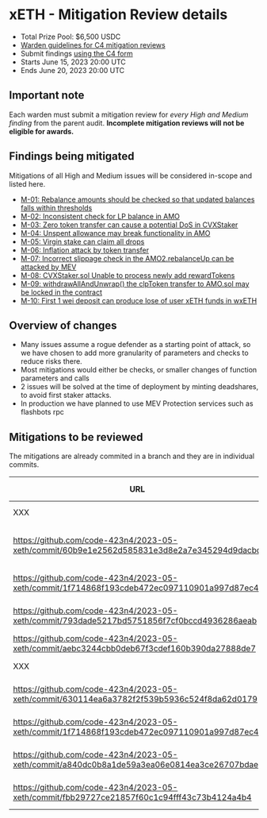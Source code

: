 # xETH - Mitigation Review details
- Total Prize Pool: $6,500 USDC 
- [Warden guidelines for C4 mitigation reviews](https://code4rena.notion.site/Guidelines-for-C4-mitigation-reviews-ed10fc5cfbf640bd8dcec66f38b343c4)
- Submit findings [using the C4 form](https://code4rena.com/contests/2023-06-xeth-mitigation-review/submit)
- Starts June 15, 2023 20:00 UTC 
- Ends June 20, 2023 20:00 UTC 

## Important note 

Each warden must submit a mitigation review for *every High and Medium finding* from the parent audit. **Incomplete mitigation reviews will not be eligible for awards.**

## Findings being mitigated

Mitigations of all High and Medium issues will be considered in-scope and listed here.

- [M-01: Rebalance amounts should be checked so that updated balances falls within thresholds](https://github.com/code-423n4/2023-05-xeth-findings/issues/35)
- [M-02: Inconsistent check for LP balance in AMO](https://github.com/code-423n4/2023-05-xeth-findings/issues/33)
- [M-03: Zero token transfer can cause a potential DoS in CVXStaker](https://github.com/code-423n4/2023-05-xeth-findings/issues/30)
- [M-04: Unspent allowance may break functionality in AMO](https://github.com/code-423n4/2023-05-xeth-findings/issues/29)
- [M-05: Virgin stake can claim all drops](https://github.com/code-423n4/2023-05-xeth-findings/issues/23)
- [M-06: Inflation attack by token transfer](https://github.com/code-423n4/2023-05-xeth-findings/issues/21)
- [M-07: Incorrect slippage check in the AMO2.rebalanceUp can be attacked by MEV](https://github.com/code-423n4/2023-05-xeth-findings/issues/14)
- [M-08: CVXStaker.sol Unable to process newly add rewardTokens](https://github.com/code-423n4/2023-05-xeth-findings/issues/8)
- [M-09: withdrawAllAndUnwrap() the clpToken transfer to AMO.sol may be locked in the contract](https://github.com/code-423n4/2023-05-xeth-findings/issues/6)
- [M-10: First 1 wei deposit can produce lose of user xETH funds in wxETH](https://github.com/code-423n4/2023-05-xeth-findings/issues/3)

## Overview of changes

- Many issues assume a rogue defender as a starting point of attack, so we have chosen to add more granularity of parameters and checks to reduce risks there.
- Most mitigations would either be checks, or smaller changes of function parameters and calls
- 2 issues will be solved at the time of deployment by minting deadshares, to avoid first staker attacks.
- In production we have planned to use MEV Protection services such as flashbots rpc

## Mitigations to be reviewed

The mitigations are already commited in a branch and they are in individual commits.

| URL | Mitigation of | Purpose | 
| ----------- | ------------- | ----------- |
| XXX | M-01 | We will mint dead shares |
| https://github.com/code-423n4/2023-05-xeth/commit/60b9e1e2562d585831e3d8e2a7e345294d9dacbd | M-02 | This mitigation adds a getTotalBalance function | 
| https://github.com/code-423n4/2023-05-xeth/commit/1f714868f193cdeb472ec097110901a997d87ec4 | M-03 | This mitigation adds a balance check | 
| https://github.com/code-423n4/2023-05-xeth/commit/793dade5217bd5751856f7cf0bccd4936286aeab | M-04 | change safeApprove to approve | 
| https://github.com/code-423n4/2023-05-xeth/commit/aebc3244cbb0deb67f3cdef160b390da27888de7 | M-05 | add a totalSupply check | 
| XXX | M-06 | We will mint dead shares |
| https://github.com/code-423n4/2023-05-xeth/commit/630114ea6a3782f2f539b5936c524f8da62d0179 | M-07 | Partial: add admin controlled slippage values |
| https://github.com/code-423n4/2023-05-xeth/commit/1f714868f193cdeb472ec097110901a997d87ec4 | M-08 | Add a setRewardTokens function |
| https://github.com/code-423n4/2023-05-xeth/commit/a840dc0b8a1de59a3ea06e0814ea3ce26707bdae | M-09 | change sendToOperator to sendToOwner |
| https://github.com/code-423n4/2023-05-xeth/commit/fbb29727ce21857f60c1c94fff43c73b4124a4b4 | M-10 | Don't allow minting of 0 shares.
